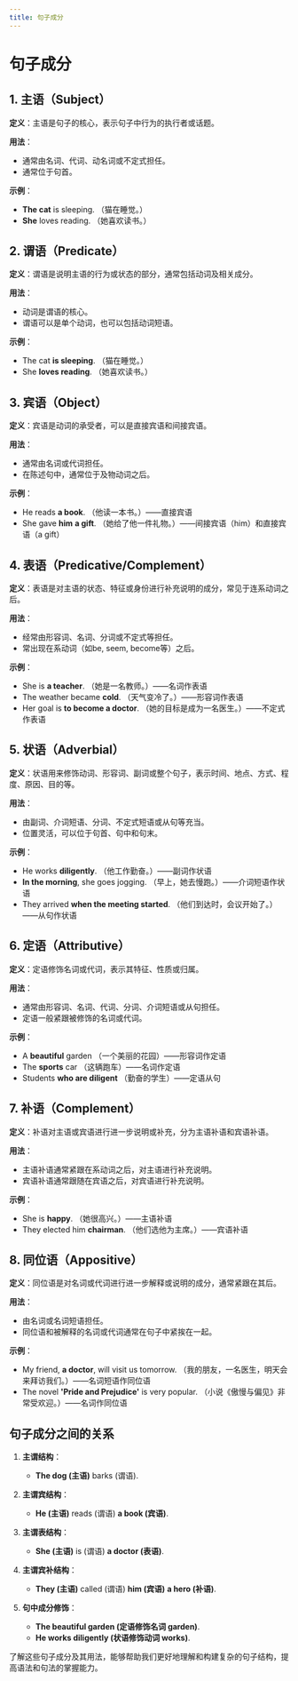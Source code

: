 ```yaml
---
title: 句子成分
---
```


# 句子成分

## 1. 主语（Subject）

**定义**：主语是句子的核心，表示句子中行为的执行者或话题。

**用法**：

- 通常由名词、代词、动名词或不定式担任。
- 通常位于句首。

**示例**：

- **The cat** is sleeping. （猫在睡觉。）
- **She** loves reading. （她喜欢读书。）

## 2. 谓语（Predicate）

**定义**：谓语是说明主语的行为或状态的部分，通常包括动词及相关成分。

**用法**：

- 动词是谓语的核心。
- 谓语可以是单个动词，也可以包括动词短语。

**示例**：

- The cat **is sleeping**. （猫在睡觉。）
- She **loves reading**. （她喜欢读书。）

## 3. 宾语（Object）

**定义**：宾语是动词的承受者，可以是直接宾语和间接宾语。

**用法**：

- 通常由名词或代词担任。
- 在陈述句中，通常位于及物动词之后。

**示例**：

- He reads **a book**. （他读一本书。）——直接宾语
- She gave **him** **a gift**. （她给了他一件礼物。）——间接宾语（him）和直接宾语（a gift）

## 4. 表语（Predicative/Complement）

**定义**：表语是对主语的状态、特征或身份进行补充说明的成分，常见于连系动词之后。

**用法**：

- 经常由形容词、名词、分词或不定式等担任。
- 常出现在系动词（如be, seem, become等）之后。

**示例**：

- She is **a teacher**. （她是一名教师。）——名词作表语
- The weather became **cold**. （天气变冷了。）——形容词作表语
- Her goal is **to become a doctor**. （她的目标是成为一名医生。）——不定式作表语

## 5. 状语（Adverbial）

**定义**：状语用来修饰动词、形容词、副词或整个句子，表示时间、地点、方式、程度、原因、目的等。

**用法**：

- 由副词、介词短语、分词、不定式短语或从句等充当。
- 位置灵活，可以位于句首、句中和句末。

**示例**：

- He works **diligently**. （他工作勤奋。）——副词作状语
- **In the morning**, she goes jogging. （早上，她去慢跑。）——介词短语作状语
- They arrived **when the meeting started**. （他们到达时，会议开始了。）——从句作状语

## 6. 定语（Attributive）

**定义**：定语修饰名词或代词，表示其特征、性质或归属。

**用法**：

- 通常由形容词、名词、代词、分词、介词短语或从句担任。
- 定语一般紧跟被修饰的名词或代词。

**示例**：

- A **beautiful** garden （一个美丽的花园）——形容词作定语
- The **sports** car （这辆跑车）——名词作定语
- Students **who are diligent** （勤奋的学生）——定语从句

## 7. 补语（Complement）

**定义**：补语对主语或宾语进行进一步说明或补充，分为主语补语和宾语补语。

**用法**：

- 主语补语通常紧跟在系动词之后，对主语进行补充说明。
- 宾语补语通常跟随在宾语之后，对宾语进行补充说明。

**示例**：

- She is **happy**. （她很高兴。）——主语补语
- They elected him **chairman**. （他们选他为主席。）——宾语补语

## 8. 同位语（Appositive）

**定义**：同位语是对名词或代词进行进一步解释或说明的成分，通常紧跟在其后。

**用法**：

- 由名词或名词短语担任。
- 同位语和被解释的名词或代词通常在句子中紧挨在一起。

**示例**：

- My friend, **a doctor**, will visit us tomorrow. （我的朋友，一名医生，明天会来拜访我们。）——名词短语作同位语
- The novel **'Pride and Prejudice'** is very popular. （小说《傲慢与偏见》非常受欢迎。）——名词作同位语

## 句子成分之间的关系

1. **主谓结构**：

   - **The dog (主语)** barks (谓语).

2. **主谓宾结构**：

   - **He (主语)** reads (谓语) **a book (宾语)**.

3. **主谓表结构**：

   - **She (主语)** is (谓语) **a doctor (表语)**.

4. **主谓宾补结构**：

   - **They (主语)** called (谓语) **him (宾语)** **a hero (补语)**.

5. **句中成分修饰**：
   - **The beautiful garden (定语修饰名词 garden)**.
   - **He works diligently (状语修饰动词 works)**.

了解这些句子成分及其用法，能够帮助我们更好地理解和构建复杂的句子结构，提高语法和句法的掌握能力。

